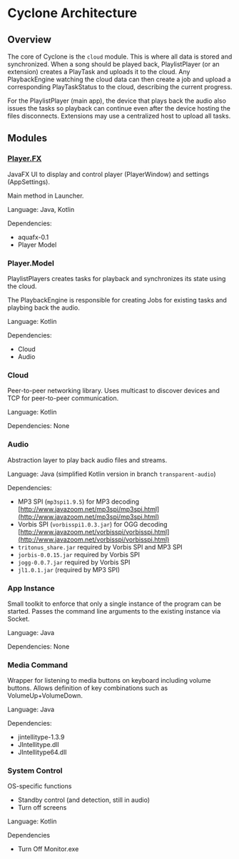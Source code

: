# Cyclone Architecture

## Overview
The core of Cyclone is the `cloud` module.
This is where all data is stored and synchronized.
When a song should be played back, PlaylistPlayer (or an extension) creates a PlayTask and uploads it to the cloud.
Any PlaybackEngine watching the cloud data can then create a job and upload a corresponding PlayTaskStatus to the cloud, describing the current progress.

For the PlaylistPlayer (main app), the device that plays back the audio also issues the tasks so playback can continue even after the device hosting the files disconnects.
Extensions may use a centralized host to upload all tasks.

## Modules


### [Player.FX](player_fx.md)

JavaFX UI to display and control player (PlayerWindow) and settings (AppSettings).

Main method in Launcher.

Language: Java, Kotlin

Dependencies:
- aquafx-0.1
- Player Model


### Player.Model
PlaylistPlayers creates tasks for playback and synchronizes its state using the cloud.

The PlaybackEngine is responsible for creating Jobs for existing tasks and playbing back the audio.

Language: Kotlin

Dependencies:
- Cloud
- Audio


### Cloud
Peer-to-peer networking library.
Uses multicast to discover devices and TCP for peer-to-peer communication.

Language: Kotlin

Dependencies: None


### Audio
Abstraction layer to play back audio files and streams.

Language: Java (simplified Kotlin version in branch `transparent-audio`)

Dependencies:
- MP3 SPI (`mp3spi1.9.5`) for MP3 decoding [http://www.javazoom.net/mp3spi/mp3spi.html](http://www.javazoom.net/mp3spi/mp3spi.html)
- Vorbis SPI (`vorbisspi1.0.3.jar`) for OGG decoding [http://www.javazoom.net/vorbisspi/vorbisspi.html](http://www.javazoom.net/vorbisspi/vorbisspi.html)
- `tritonus_share.jar` required by Vorbis SPI and MP3 SPI
- `jorbis-0.0.15.jar` required by Vorbis SPI
- `jogg-0.0.7.jar` required by Vorbis SPI
- `jl1.0.1.jar` (required by MP3 SPI)


### App Instance
Small toolkit to enforce that only a single instance of the program can be started.
Passes the command line arguments to the existing instance via Socket.

Language: Java

Dependencies: None


### Media Command
Wrapper for listening to media buttons on keyboard including volume buttons.
Allows definition of key combinations such as VolumeUp+VolumeDown.

Language: Java

Dependencies:
- jintellitype-1.3.9
- JIntellitype.dll
- JIntellitype64.dll


### System Control
OS-specific functions
- Standby control (and detection, still in audio)
- Turn off screens

Language: Kotlin

Dependencies
- Turn Off Monitor.exe